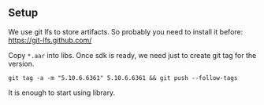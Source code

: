 
## Setup

We use git lfs to store artifacts. So probably you need to install it before: https://git-lfs.github.com/

Copy `*.aar` into libs.
Once sdk is ready, we need just to create git tag for the version.
```
git tag -a -m "5.10.6.6361" 5.10.6.6361 && git push --follow-tags
```
It is enough to start using library.
